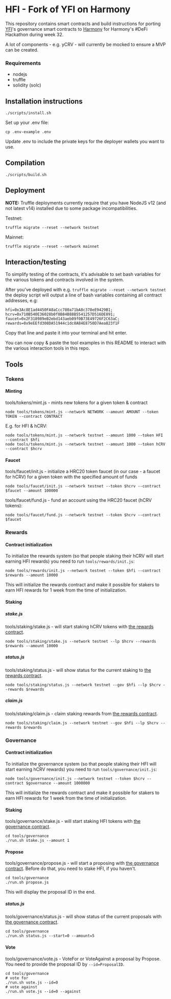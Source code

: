 # HFI - Fork of YFI on Harmony
This repository contains smart contracts and build instructions for porting [YFI](https://yearn.finance)'s governance smart contracts to [Harmony](http://harmony.one) for Harmony's #DeFi Hackathon during week 32.

A lot of components - e.g. yCRV - will currently be mocked to ensure a MVP can be created.

### Requirements 

* nodejs 
* truffle
* solidity (solc)

## Installation instructions
```
./scripts/install.sh
```

Set up your .env file:
```
cp .env-example .env
```
Update .env to include the private keys for the deployer wallets you want to use.

## Compilation
```
./scripts/build.sh
```

## Deployment
**NOTE:** Truffle deployments currently require that you have NodeJS v12 (and not latest v14) installed due to some package incompatibilities.

Testnet:
```
truffle migrate --reset --network testnet
```

Mainnet:
```
truffle migrate --reset --network mainnet
```

## Interaction/testing

To simplify testing of the contracts, it's advisable to set bash variables for the various tokens and contracts involved in the system.

After you've deployed with e.g. `truffle migrate --reset --network testnet` the deploy script will output a line of bash variables containing all contract addresses, e.g:
```
hfi=0x3Ac8E1ad4450FA8aCcc780a71bA8c378eE9429B1; hcrv=0x710B540E36028b0f8B84B88B5541257D516DE891; faucet=0x2F318989eB2ebd143aeb09f0B73E49726F2C63aC; rewards=0x9eEEfd308DA51944c1dc8A84E8750D7Aea823f1F
```

Copy that line and paste it into your terminal and hit enter.

You can now copy & paste the tool examples in this README to interact with the various interaction tools in this repo.

## Tools

### Tokens

#### Minting
tools/tokens/mint.js - mints new tokens for a given token & contract

```
node tools/tokens/mint.js --network NETWORK --amount AMOUNT --token TOKEN --contract CONTRACT
```

E.g. for HFI & hCRV:

```
node tools/tokens/mint.js --network testnet --amount 1000 --token HFI --contract $hfi
node tools/tokens/mint.js --network testnet --amount 1000 --token hCRV --contract $hcrv
```

#### Faucet
tools/faucet/init.js - initialize a HRC20 token faucet (in our case - a faucet for hCRV) for a given token with the specified amount of funds
```
node tools/faucet/init.js --network testnet --token $hcrv --contract $faucet --amount 100000
```

tools/faucet/fund.js - fund an account using the HRC20 faucet (hCRV tokens):
```
node tools/faucet/fund.js --network testnet --token $hcrv --contract $faucet
```

### Rewards

#### Contract initialization
To initialize the rewards system (so that people staking their hCRV will start earning HFI rewards) you need to run `tools/rewards/init.js`:

```
node tools/rewards/init.js --network testnet --token $hfi --contract $rewards --amount 10000
```

This will initialize the rewards contract and make it possible for stakers to earn HFI rewards for 1 week from the time of initialization.

#### Staking

##### stake.js
tools/staking/stake.js - will start staking hCRV tokens with [the rewards contract](contracts/rewards/YearnRewards.sol).

```
node tools/staking/stake.js --network testnet --lp $hcrv --rewards $rewards --amount 10000
```

##### status.js
tools/staking/status.js - will show status for the current staking to [the rewards contract](contracts/rewards/YearnRewards.sol).

```
node tools/staking/status.js --network testnet --gov $hfi --lp $hcrv --rewards $rewards
```

##### claim.js
tools/staking/claim.js - claim staking rewards from [the rewards contract](contracts/rewards/YearnRewards.sol).

```
node tools/staking/claim.js --network testnet --gov $hfi --lp $hcrv --rewards $rewards
```

### Governance

#### Contract initialization
To initialize the governance system (so that people staking their HFI will start earning hCRV rewards) you need to run `tools/governance/init.js`:

```
node tools/governance/init.js --network testnet --token $hcrv --contract $governance --amount 1000000
```

This will initialize the rewards contract and make it possible for stakers to earn HFI rewards for 1 week from the time of initialization.

#### Staking
tools/governance/stake.js - will start staking HFI tokens with [the governance contract](contracts/rewards/YearnGovernance.sol).

```
cd tools/governance
./run.sh stake.js --amount 1
```

#### Propose
tools/governance/propose.js - will start a proposing with [the governance contract](contracts/rewards/YearnGovernance.sol). Before do that, you need to stake HFI, if you haven't. 

```
cd tools/governance
./run.sh propose.js
```

This will display the proposal ID in the end.


##### status.js
tools/governance/status.js - will show status of the current proposals with [the governance contract](contracts/rewards/YearnGovernance.sol).

```
cd tools/governance
./run.sh status.js --start=0 --amount=5
```

#### Vote
tools/governance/vote.js - VoteFor or VoteAgainst a proposal by Propose. You need to provide the proposal ID by `--id=ProposalID`.

```shell
cd tools/governance
# vote for
./run.sh vote.js --id=0
# vote against
./run.sh vote.js --id=0 --against
```
